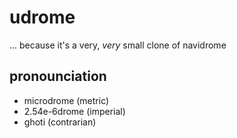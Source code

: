 # udrome
... because it's a very, *very* small clone of navidrome

## pronounciation
- microdrome (metric)
- 2.54e-6drome (imperial)
- ghoti (contrarian)